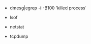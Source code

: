 ```sql
```







- dmesg|egrep -i -B100 'killed process'



- lsof



- netstat 



- tcpdump



​	



